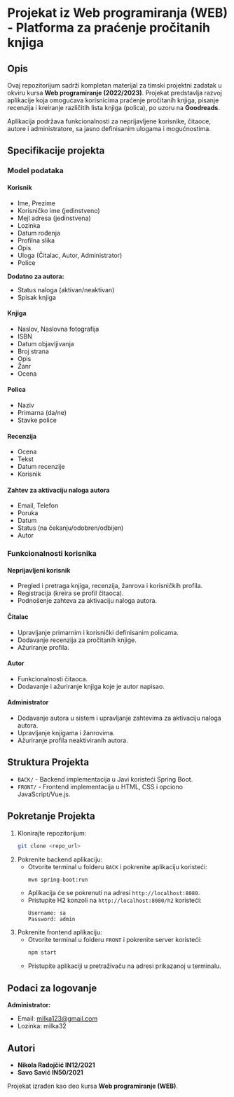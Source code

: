 # Projekat iz Web programiranja (WEB) - Platforma za praćenje pročitanih knjiga

## Opis
Ovaj repozitorijum sadrži kompletan materijal za timski projektni zadatak u okviru kursa **Web programiranje (2022/2023)**. Projekat predstavlja razvoj aplikacije koja omogućava korisnicima praćenje pročitanih knjiga, pisanje recenzija i kreiranje različitih lista knjiga (polica), po uzoru na **Goodreads**.

Aplikacija podržava funkcionalnosti za neprijavljene korisnike, čitaoce, autore i administratore, sa jasno definisanim ulogama i mogućnostima.

## Specifikacije projekta

### Model podataka

#### Korisnik
- Ime, Prezime
- Korisničko ime (jedinstveno)
- Mejl adresa (jedinstvena)
- Lozinka
- Datum rođenja
- Profilna slika
- Opis
- Uloga (Čitalac, Autor, Administrator)
- Police

**Dodatno za autora:**
- Status naloga (aktivan/neaktivan)
- Spisak knjiga

#### Knjiga
- Naslov, Naslovna fotografija
- ISBN
- Datum objavljivanja
- Broj strana
- Opis
- Žanr
- Ocena

#### Polica
- Naziv
- Primarna (da/ne)
- Stavke police

#### Recenzija
- Ocena
- Tekst
- Datum recenzije
- Korisnik

#### Zahtev za aktivaciju naloga autora
- Email, Telefon
- Poruka
- Datum
- Status (na čekanju/odobren/odbijen)
- Autor

### Funkcionalnosti korisnika

#### Neprijavljeni korisnik
- Pregled i pretraga knjiga, recenzija, žanrova i korisničkih profila.
- Registracija (kreira se profil čitaoca).
- Podnošenje zahteva za aktivaciju naloga autora.

#### Čitalac
- Upravljanje primarnim i korisnički definisanim policama.
- Dodavanje recenzija za pročitanih knjige.
- Ažuriranje profila.

#### Autor
- Funkcionalnosti čitaoca.
- Dodavanje i ažuriranje knjiga koje je autor napisao.

#### Administrator
- Dodavanje autora u sistem i upravljanje zahtevima za aktivaciju naloga autora.
- Upravljanje knjigama i žanrovima.
- Ažuriranje profila neaktiviranih autora.

## Struktura Projekta

- `BACK/` - Backend implementacija u Javi koristeći Spring Boot.
- `FRONT/` - Frontend implementacija u HTML, CSS i opciono JavaScript/Vue.js.

## Pokretanje Projekta

1. Klonirajte repozitorijum:
   ```bash
   git clone <repo_url>
   ```
2. Pokrenite backend aplikaciju:
   - Otvorite terminal u folderu `BACK` i pokrenite aplikaciju koristeći:
     ```bash
     mvn spring-boot:run
     ```
   - Aplikacija će se pokrenuti na adresi `http://localhost:8080`.
   - Pristupite H2 konzoli na `http://localhost:8080/h2` koristeći:
     ```
     Username: sa
     Password: admin
     ```
3. Pokrenite frontend aplikaciju:
   - Otvorite terminal u folderu `FRONT` i pokrenite server koristeći:
     ```bash
     npm start
     ```
   - Pristupite aplikaciji u pretraživaču na adresi prikazanoj u terminalu.

## Podaci za logovanje

**Administrator:**
- Email: milka123@gmail.com
- Lozinka: milka32

## Autori
- **Nikola Radojčić IN12/2021**
- **Savo Savić IN50/2021**

Projekat izrađen kao deo kursa **Web programiranje (WEB)**.